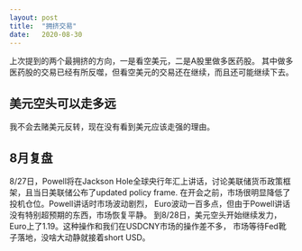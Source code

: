 ```yaml
---
layout: post
title:  "拥挤交易"
date:   2020-08-30
---
```


上次提到的两个最拥挤的方向，一是看空美元，二是A股里做多医药股。
其中做多医药股的交易已经有所反噬，但看空美元的交易还在继续，而且还可能继续下去。


## 美元空头可以走多远
我不会去赌美元反转，现在没有看到美元应该走强的理由。

## 8月复盘

8/27日，Powell将在Jackson Hole全球央行年汇上讲话，讨论美联储货币政策框架，且当日美联储公布了updated policy frame.
在开会之前，市场很明显降低了投机仓位。Powell讲话时市场波动剧烈，
Euro波动一百多点，但由于Powell讲话没有特别超预期的东西，市场恢复平静。
到8/28日，美元空头开始继续发力，Euro上了1.19。这种操作和我们在USDCNY市场的操作差不多，
市场等待Fed靴子落地，没啥大动静就接着short USD。